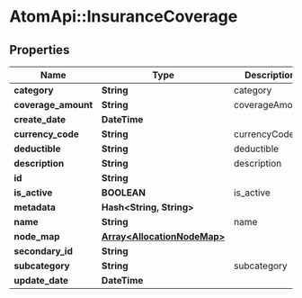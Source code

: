 # AtomApi::InsuranceCoverage

## Properties
Name | Type | Description | Notes
------------ | ------------- | ------------- | -------------
**category** | **String** | category | [optional] 
**coverage_amount** | **String** | coverageAmount | 
**create_date** | **DateTime** |  | [optional] 
**currency_code** | **String** | currencyCode | 
**deductible** | **String** | deductible | [optional] 
**description** | **String** | description | [optional] 
**id** | **String** |  | [optional] 
**is_active** | **BOOLEAN** | is_active | [optional] 
**metadata** | **Hash&lt;String, String&gt;** |  | [optional] 
**name** | **String** | name | 
**node_map** | [**Array&lt;AllocationNodeMap&gt;**](AllocationNodeMap.md) |  | [optional] 
**secondary_id** | **String** |  | [optional] 
**subcategory** | **String** | subcategory | [optional] 
**update_date** | **DateTime** |  | [optional] 


